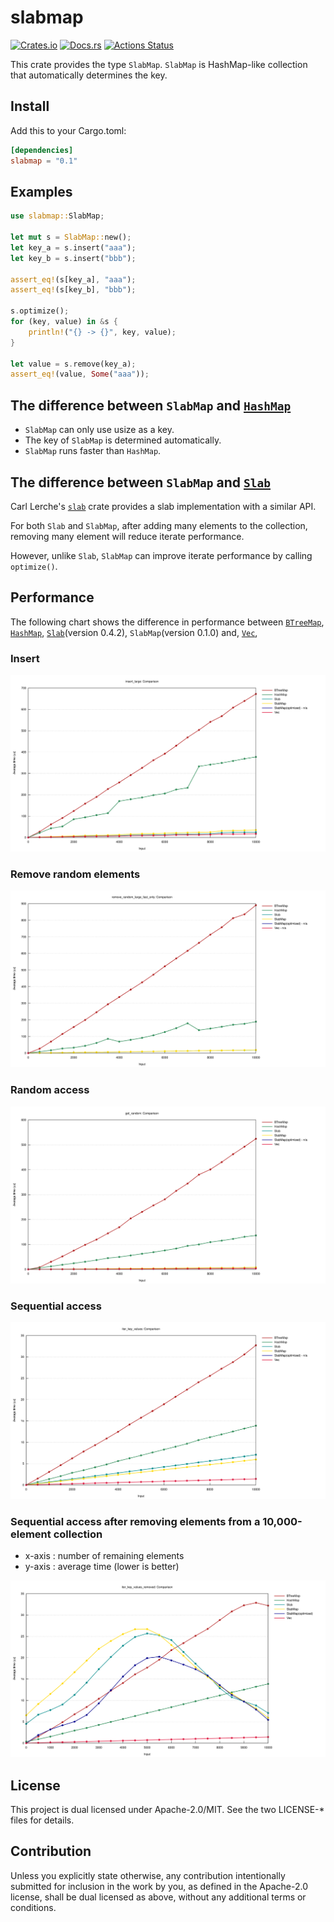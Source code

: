 # slabmap

[![Crates.io](https://img.shields.io/crates/v/slabmap.svg)](https://crates.io/crates/slabmap)
[![Docs.rs](https://docs.rs/slabmap/badge.svg)](https://docs.rs/slabmap/)
[![Actions Status](https://github.com/frozenlib/slabmap/workflows/Rust/badge.svg)](https://github.com/frozenlib/slabmap/actions)

This crate provides the type `SlabMap`.
`SlabMap` is HashMap-like collection that automatically determines the key.

## Install

Add this to your Cargo.toml:

```toml
[dependencies]
slabmap = "0.1"
```

## Examples

```rust
use slabmap::SlabMap;

let mut s = SlabMap::new();
let key_a = s.insert("aaa");
let key_b = s.insert("bbb");

assert_eq!(s[key_a], "aaa");
assert_eq!(s[key_b], "bbb");

s.optimize();
for (key, value) in &s {
    println!("{} -> {}", key, value);
}

let value = s.remove(key_a);
assert_eq!(value, Some("aaa"));
```

## The difference between `SlabMap` and [`HashMap`](https://doc.rust-lang.org/std/collections/struct.HashMap.html)

- `SlabMap` can only use usize as a key.
- The key of `SlabMap` is determined automatically.
- `SlabMap` runs faster than `HashMap`.

## The difference between `SlabMap` and [`Slab`](https://docs.rs/slab/0.4.2/slab/struct.Slab.html)

Carl Lerche's [`slab`](https://crates.io/crates/slab) crate provides a slab implementation with a similar API.

For both `Slab` and `SlabMap`, after adding many elements to the collection, removing many element will reduce iterate performance.

However, unlike `Slab`, `SlabMap` can improve iterate performance by calling `optimize()`.

## Performance

The following chart shows the difference in performance between
[`BTreeMap`](https://doc.rust-lang.org/std/collections/struct.BTreeMap.html),
[`HashMap`](https://doc.rust-lang.org/std/collections/struct.HashMap.html),
[`Slab`](https://docs.rs/slab/0.4.2/slab/struct.Slab.html)(version 0.4.2),
`SlabMap`(version 0.1.0) and,
[`Vec`](https://doc.rust-lang.org/std/vec/struct.Vec.html),

### Insert

![insert performance](https://github.com/frozenlib/slabmap/raw/images/bench/insert_large.svg)

### Remove random elements

![remove random elements performance](https://github.com/frozenlib/slabmap/raw/images/bench/remove_random_large_fast_only.svg)

### Random access

![random access performance](https://github.com/frozenlib/slabmap/raw/images/bench/get_random.svg)

### Sequential access

![sequential access performance](https://github.com/frozenlib/slabmap/raw/images/bench/iter_key_values.svg)

### Sequential access after removing elements from a 10,000-element collection

- x-axis : number of remaining elements
- y-axis : average time (lower is better)

![Sequential access after remove many elements performance](https://github.com/frozenlib/slabmap/raw/images/bench/iter_key_values_removed.svg)

## License

This project is dual licensed under Apache-2.0/MIT. See the two LICENSE-\* files for details.

## Contribution

Unless you explicitly state otherwise, any contribution intentionally submitted for inclusion in the work by you, as defined in the Apache-2.0 license, shall be dual licensed as above, without any additional terms or conditions.
